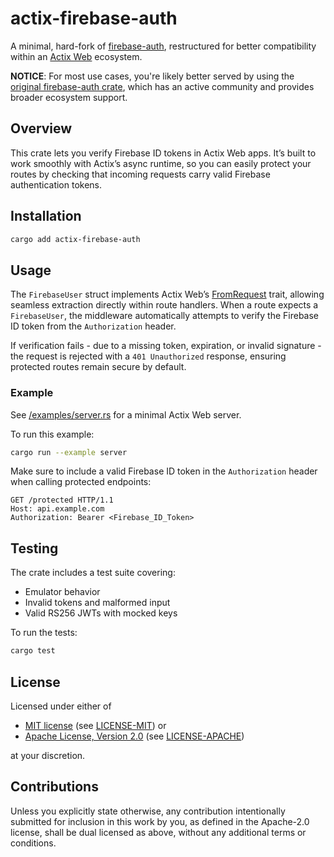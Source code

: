 # actix-firebase-auth

A minimal, hard-fork of [firebase-auth](https://github.com/trchopan/firebase-auth), restructured for better compatibility within an [Actix Web](https://actix.rs/docs) ecosystem.

**NOTICE**: For most use cases, you're likely better served by using the [original firebase-auth crate](https://github.com/trchopan/firebase-auth), which has an active community and provides broader ecosystem support.

## Overview

This crate lets you verify Firebase ID tokens in Actix Web apps. It’s built to work smoothly with Actix’s async runtime, so you can easily protect your routes by checking that incoming requests carry valid Firebase authentication tokens.

## Installation

```bash
cargo add actix-firebase-auth
```

## Usage

The `FirebaseUser` struct implements Actix Web’s [FromRequest](https://docs.rs/actix-web/latest/actix_web/trait.FromRequest.html) trait, allowing seamless extraction directly within route handlers. When a route expects a `FirebaseUser`, the middleware automatically attempts to verify the Firebase ID token from the `Authorization` header.

If verification fails - due to a missing token, expiration, or invalid signature - the request is rejected with a `401 Unauthorized` response, ensuring protected routes remain secure by default.

### Example

See [/examples/server.rs](/examples/server.rs) for a minimal Actix Web server.

To run this example:

```bash
cargo run --example server
```

Make sure to include a valid Firebase ID token in the `Authorization` header when calling protected endpoints:

```http
GET /protected HTTP/1.1
Host: api.example.com
Authorization: Bearer <Firebase_ID_Token>
```

## Testing

The crate includes a test suite covering:

- Emulator behavior
- Invalid tokens and malformed input
- Valid RS256 JWTs with mocked keys

To run the tests:

```bash
cargo test
```

## License

Licensed under either of

- [MIT license](https://spdx.org/licenses/MIT.html) (see [LICENSE-MIT](/LICENSE-MIT)) or
- [Apache License, Version 2.0](https://spdx.org/licenses/Apache-2.0.html) (see [LICENSE-APACHE](/LICENSE-APACHE))

at your discretion.

## Contributions

Unless you explicitly state otherwise, any contribution intentionally submitted for inclusion in this work by you, as defined in the Apache-2.0 license, shall be dual licensed as above, without any additional terms or conditions.
